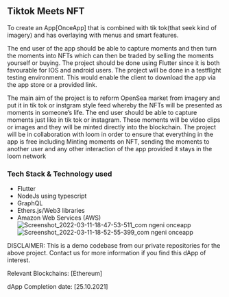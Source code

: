 ## Tiktok Meets NFT

To create an App[OnceApp] that is combined with tik tok(that seek kind of imagery) and has overlaying with menus and smart features. 

The end user of the app should be able to capture moments and then turn the moments into NFTs which can then be traded by selling the moments yourself or buying. The project should be done using Flutter since it is both favourable for IOS and android users. 
The project will be done in a testflight testing environment. This would enable the client to download the app via the app store or a provided link.

The main aim of the project is to reform OpenSea market from imagery and put it in tik tok or instgram style feed whereby the NFTs will be presented as moments in someone’s life. 
The end user should be able to capture moments just like in tik tok or instagram. These moments will be video clips or images and they will be minted directly into the blockchain.
The project will be in collaboration with loom in order to ensure that everything in the app is free including Minting moments on NFT, sending the moments to another user and any other interaction of the app provided it stays in the loom network

### Tech Stack & Technology used
- Flutter
- NodeJs using typescript
- GraphQL
- Ethers.js/Web3 libraries 
- Amazon Web Services (AWS)
![Screenshot_2022-03-11-18-47-53-511_com ngeni onceapp](https://user-images.githubusercontent.com/81178958/162495023-58baaee8-e010-4ed9-afd6-44c71a1d1b32.jpg)
![Screenshot_2022-03-11-18-52-55-399_com ngeni onceapp](https://user-images.githubusercontent.com/81178958/162495032-ceb201db-3756-47f8-b600-07dd6eb0b3f4.jpg)

DISCLAIMER: This is a demo codebase from our private repositories for the above project. Contact us for more information if you find this dApp of interest.

Relevant Blockchains: [Ethereum]

dApp Completion date: [25.10.2021]
